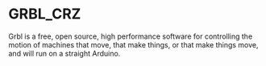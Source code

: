 # GRBL_CRZ
Grbl is a free, open source, high performance software for controlling the motion of machines that move, that make things, or that make things move, and will run on a straight Arduino. 
